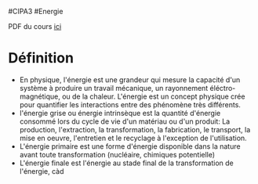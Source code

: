 #CIPA3 #Energie

PDF du cours [ici](https://web.isen-ouest.fr/moodle4/pluginfile.php/17967/mod_resource/content/0/Energie-Puissance%20Seances%201%20et%202%20.pdf)

# Définition
- En physique, l'énergie est une grandeur qui mesure la capacité d'un système à produire un travail mécanique, un rayonnement éléctro-magnétique, ou de la chaleur.
  L'énergie est un concept physique crée pour quantifier les interactions entre des phénomène très différents.
- l'énergie grise ou énergie intrinsèque est la quantité d'énergie consommé lors du cycle de vie d'un matériau ou d'un produit: La production, l'extraction, la transformation, la fabrication, le transport, la mise en oeuvre, l'entretien et le recyclage à l'exception de l'utilisation.
- L'énergie primaire est une forme d'énergie disponible dans la nature avant toute transformation (nucléaire, chimiques potentielle)
- L'énergie finale est l'énergie au stade final de la transformation de l'énergie, càd 